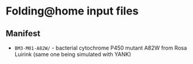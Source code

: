 # Folding@home input files

## Manifest
* `BM3-M01-A82W/` - bacterial cytochrome P450 mutant A82W from Rosa Luirink (same one being simulated with YANK)
